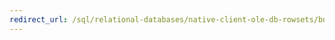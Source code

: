 ```yaml
---
redirect_url: /sql/relational-databases/native-client-ole-db-rowsets/bookmarks?toc=%2fsql%2frelational-databases%2fnative-client-ole-db-rowsets%2ftoc.json
---
```

